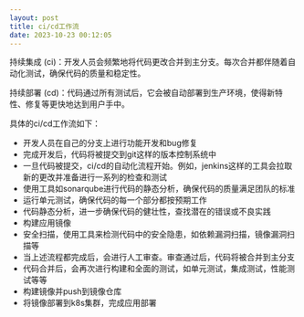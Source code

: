 ```yaml
---
layout: post
title: ci/cd工作流
date: 2023-10-23 00:12:05
---
```


持续集成 (ci)：开发人员会频繁地将代码更改合并到主分支。每次合并都伴随着自动化测试，确保代码的质量和稳定性。

持续部署 (cd)：代码通过所有测试后，它会被自动部署到生产环境，使得新特性、修复等更快地达到用户手中。

具体的ci/cd工作流如下：

- 开发人员在自己的分支上进行功能开发和bug修复
- 完成开发后，代码将被提交到git这样的版本控制系统中
- 一旦代码被提交，ci/cd的自动化流程开始。例如，jenkins这样的工具会拉取新的更改并准备进行一系列的检查和测试
- 使用工具如sonarqube进行代码的静态分析，确保代码的质量满足团队的标准
- 运行单元测试，确保代码的每一个部分都按预期工作
- 代码静态分析，进一步确保代码的健壮性，查找潜在的错误或不良实践
- 构建应用镜像
- 安全扫描，使用工具来检测代码中的安全隐患，如依赖漏洞扫描，镜像漏洞扫描等
- 当上述流程都完成后，会进行人工审查。审查通过后，代码将被合并到主分支
- 代码合并后，会再次进行构建和全面的测试，如单元测试，集成测试，性能测试等等
- 构建镜像并push到镜像仓库
- 将镜像部署到k8s集群，完成应用部署

